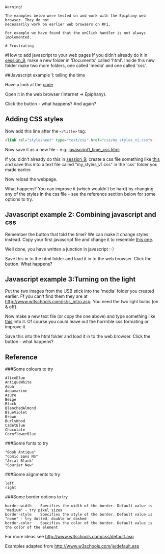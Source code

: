     Warning!
    
    The examples below were tested on and work with the Epiphany web browser. They do not
    necessarily work on earlier web browsers on RPi. 

    For example we have found that the onClick handler is not always implemented.
    
    # Frustrating

#How to add javascript to your web pages
If you didn't already do it in [session_9](../2016_04_18_session_9/), make a new folder in 'Documents' called 'html'. Inside this new folder make two more folders, one called 'media' and one called 'css'.

##Javascript example 1: telling the time

Have a look at the [code](javascript1_time.html).

Open it in the web browser (Internet -> Epiphany).

Click the button - what happens? And again?

## Adding CSS styles
Now add this line after the ```</title>``` tag:
```html
<link rel="stylesheet" type="text/css" href="css/my_styles_v1.css">
```
Now save it as a new file - e.g. [javascript1_time_css.html](javascript1_time_css.html)

If you didn't already do this in [session_9](../2016_04_18_session_9/), create a css file something like [this](css/my_styles_v1.css) and save this into a text file called “my_styles_v1.css” in the 'css' folder you made earlier.

Now reload the webpage. 

What happens? You can improve it (which wouldn't be hard) by changing any of the styles in the css file - see the reference section below for some options to try.

## Javascript example 2: Combining javascript and css
Remember the button that told the time? We can make it change styles instead. Copy your first javascript file and change it to resemble [this one](javascript2_font_css.html).

Well done, you have written a junction in javascript :-)

Save this in to the html folder and load it in to the web browser.  Click the button. What happens?

## Javascript example 3:Turning on the light
Put the two images from the USB stick into the 'media' folder you created earlier. Ff you can't find them they are at http://www.w3schools.com/js/js_intro.asp. You need the two light bulbs (on & off).

Now make a new text file (or copy the one above) and type something like [this](javascript3_lightbulb_css.html) into it. Of course you could leave out the horrrible css formating or improve it.

Save this into the html folder and load it in to the web browser. Click the button - what happens?

## Reference

###Some colours to try
```
AliceBlue
AntiqueWhite
Aqua
Aquamarine
Azure
Beige
Black
BlanchedAlmond
BlueViolet
Brown
BurlyWood
CadetBlue
Chocolate
CornflowerBlue
```

###Some fonts to try
```
"Book Antiqua"
"Comic Sans MS"
"Arial Black"
"Courier New"
```

###Some alignments to try
```
left
right
```

###Some border options to try
```
border-width	Specifies the width of the border. Default value is "medium" - try pixel sizes
border-style	Specifies the style of the border. Default value is "none" - try dotted, double or dashed
border-color	Specifies the color of the border. Default value is the color of the element
```

For more ideas see http://www.w3schools.com/css/default.asp

Examples adapted from http://www.w3schools.com/js/default.asp
